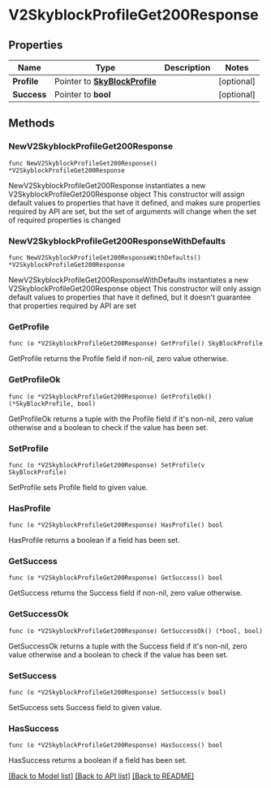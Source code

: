 # V2SkyblockProfileGet200Response

## Properties

Name | Type | Description | Notes
------------ | ------------- | ------------- | -------------
**Profile** | Pointer to [**SkyBlockProfile**](SkyBlockProfile.md) |  | [optional] 
**Success** | Pointer to **bool** |  | [optional] 

## Methods

### NewV2SkyblockProfileGet200Response

`func NewV2SkyblockProfileGet200Response() *V2SkyblockProfileGet200Response`

NewV2SkyblockProfileGet200Response instantiates a new V2SkyblockProfileGet200Response object
This constructor will assign default values to properties that have it defined,
and makes sure properties required by API are set, but the set of arguments
will change when the set of required properties is changed

### NewV2SkyblockProfileGet200ResponseWithDefaults

`func NewV2SkyblockProfileGet200ResponseWithDefaults() *V2SkyblockProfileGet200Response`

NewV2SkyblockProfileGet200ResponseWithDefaults instantiates a new V2SkyblockProfileGet200Response object
This constructor will only assign default values to properties that have it defined,
but it doesn't guarantee that properties required by API are set

### GetProfile

`func (o *V2SkyblockProfileGet200Response) GetProfile() SkyBlockProfile`

GetProfile returns the Profile field if non-nil, zero value otherwise.

### GetProfileOk

`func (o *V2SkyblockProfileGet200Response) GetProfileOk() (*SkyBlockProfile, bool)`

GetProfileOk returns a tuple with the Profile field if it's non-nil, zero value otherwise
and a boolean to check if the value has been set.

### SetProfile

`func (o *V2SkyblockProfileGet200Response) SetProfile(v SkyBlockProfile)`

SetProfile sets Profile field to given value.

### HasProfile

`func (o *V2SkyblockProfileGet200Response) HasProfile() bool`

HasProfile returns a boolean if a field has been set.

### GetSuccess

`func (o *V2SkyblockProfileGet200Response) GetSuccess() bool`

GetSuccess returns the Success field if non-nil, zero value otherwise.

### GetSuccessOk

`func (o *V2SkyblockProfileGet200Response) GetSuccessOk() (*bool, bool)`

GetSuccessOk returns a tuple with the Success field if it's non-nil, zero value otherwise
and a boolean to check if the value has been set.

### SetSuccess

`func (o *V2SkyblockProfileGet200Response) SetSuccess(v bool)`

SetSuccess sets Success field to given value.

### HasSuccess

`func (o *V2SkyblockProfileGet200Response) HasSuccess() bool`

HasSuccess returns a boolean if a field has been set.


[[Back to Model list]](../README.md#documentation-for-models) [[Back to API list]](../README.md#documentation-for-api-endpoints) [[Back to README]](../README.md)


